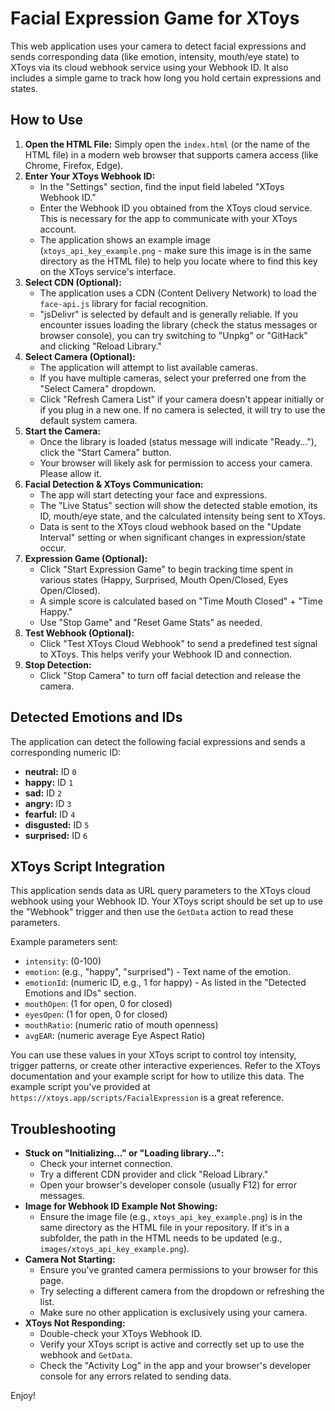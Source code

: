 # Facial Expression Game for XToys

This web application uses your camera to detect facial expressions and sends corresponding data (like emotion, intensity, mouth/eye state) to XToys via its cloud webhook service using your Webhook ID. It also includes a simple game to track how long you hold certain expressions and states.

## How to Use

1.  **Open the HTML File:** Simply open the `index.html` (or the name of the HTML file) in a modern web browser that supports camera access (like Chrome, Firefox, Edge).
2.  **Enter Your XToys Webhook ID:**
    * In the "Settings" section, find the input field labeled "XToys Webhook ID."
    * Enter the Webhook ID you obtained from the XToys cloud service. This is necessary for the app to communicate with your XToys account.
    * The application shows an example image (`xtoys_api_key_example.png` - make sure this image is in the same directory as the HTML file) to help you locate where to find this key on the XToys service's interface.
3.  **Select CDN (Optional):**
    * The application uses a CDN (Content Delivery Network) to load the `face-api.js` library for facial recognition.
    * "jsDelivr" is selected by default and is generally reliable. If you encounter issues loading the library (check the status messages or browser console), you can try switching to "Unpkg" or "GitHack" and clicking "Reload Library."
4.  **Select Camera (Optional):**
    * The application will attempt to list available cameras.
    * If you have multiple cameras, select your preferred one from the "Select Camera" dropdown.
    * Click "Refresh Camera List" if your camera doesn't appear initially or if you plug in a new one. If no camera is selected, it will try to use the default system camera.
5.  **Start the Camera:**
    * Once the library is loaded (status message will indicate "Ready..."), click the "Start Camera" button.
    * Your browser will likely ask for permission to access your camera. Please allow it.
6.  **Facial Detection & XToys Communication:**
    * The app will start detecting your face and expressions.
    * The "Live Status" section will show the detected stable emotion, its ID, mouth/eye state, and the calculated intensity being sent to XToys.
    * Data is sent to the XToys cloud webhook based on the "Update Interval" setting or when significant changes in expression/state occur.
7.  **Expression Game (Optional):**
    * Click "Start Expression Game" to begin tracking time spent in various states (Happy, Surprised, Mouth Open/Closed, Eyes Open/Closed).
    * A simple score is calculated based on "Time Mouth Closed" + "Time Happy."
    * Use "Stop Game" and "Reset Game Stats" as needed.
8.  **Test Webhook (Optional):**
    * Click "Test XToys Cloud Webhook" to send a predefined test signal to XToys. This helps verify your Webhook ID and connection.
9.  **Stop Detection:**
    * Click "Stop Camera" to turn off facial detection and release the camera.

## Detected Emotions and IDs

The application can detect the following facial expressions and sends a corresponding numeric ID:

* **neutral:** ID `0`
* **happy:** ID `1`
* **sad:** ID `2`
* **angry:** ID `3`
* **fearful:** ID `4`
* **disgusted:** ID `5`
* **surprised:** ID `6`

## XToys Script Integration

This application sends data as URL query parameters to the XToys cloud webhook using your Webhook ID. Your XToys script should be set up to use the "Webhook" trigger and then use the `GetData` action to read these parameters.

Example parameters sent:
* `intensity`: (0-100)
* `emotion`: (e.g., "happy", "surprised") - Text name of the emotion.
* `emotionId`: (numeric ID, e.g., 1 for happy) - As listed in the "Detected Emotions and IDs" section.
* `mouthOpen`: (1 for open, 0 for closed)
* `eyesOpen`: (1 for open, 0 for closed)
* `mouthRatio`: (numeric ratio of mouth openness)
* `avgEAR`: (numeric average Eye Aspect Ratio)

You can use these values in your XToys script to control toy intensity, trigger patterns, or create other interactive experiences. Refer to the XToys documentation and your example script for how to utilize this data. The example script you've provided at `https://xtoys.app/scripts/FacialExpression` is a great reference.

## Troubleshooting

* **Stuck on "Initializing..." or "Loading library...":**
    * Check your internet connection.
    * Try a different CDN provider and click "Reload Library."
    * Open your browser's developer console (usually F12) for error messages.
* **Image for Webhook ID Example Not Showing:**
    * Ensure the image file (e.g., `xtoys_api_key_example.png`) is in the same directory as the HTML file in your repository. If it's in a subfolder, the path in the HTML needs to be updated (e.g., `images/xtoys_api_key_example.png`).
* **Camera Not Starting:**
    * Ensure you've granted camera permissions to your browser for this page.
    * Try selecting a different camera from the dropdown or refreshing the list.
    * Make sure no other application is exclusively using your camera.
* **XToys Not Responding:**
    * Double-check your XToys Webhook ID.
    * Verify your XToys script is active and correctly set up to use the webhook and `GetData`.
    * Check the "Activity Log" in the app and your browser's developer console for any errors related to sending data.

Enjoy!
